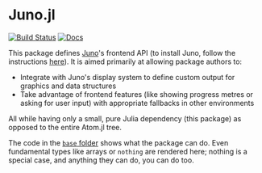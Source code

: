 # Juno.jl

[![Build Status](https://travis-ci.org/JunoLab/Juno.jl.svg?branch=master)](https://travis-ci.org/JunoLab/Juno.jl) [![Docs](https://img.shields.io/badge/docs-latest-blue.svg)](https://JunoLab.github.io/JunoDocs.jl/latest)

This package defines [Juno](http://junolab.org/)'s frontend API (to install Juno, follow the instructions [here](https://github.com/JunoLab/uber-juno/blob/master/setup.md)). It is aimed primarily at allowing package authors to:

* Integrate with Juno's display system to define custom output for graphics and data structures
* Take advantage of frontend features (like showing progress metres or asking for user input) with appropriate fallbacks in other environments

All while having only a small, pure Julia dependency (this package) as opposed to the entire Atom.jl tree.

The code in the [`base` folder](src/base) shows what the package can do. Even fundamental types like arrays or `nothing` are rendered here; nothing is a special case, and anything they can do, you can do too.

